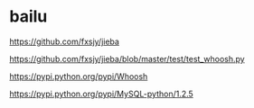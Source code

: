 bailu
=====

https://github.com/fxsjy/jieba

https://github.com/fxsjy/jieba/blob/master/test/test_whoosh.py

https://pypi.python.org/pypi/Whoosh

https://pypi.python.org/pypi/MySQL-python/1.2.5